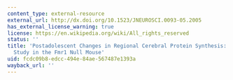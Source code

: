 ```yaml
---
content_type: external-resource
external_url: http://dx.doi.org/10.1523/JNEUROSCI.0093-05.2005
has_external_license_warning: true
license: https://en.wikipedia.org/wiki/All_rights_reserved
status: ''
title: 'Postadolescent Changes in Regional Cerebral Protein Synthesis: An In Vivo
  Study in the Fmr1 Null Mouse'
uid: fcdc09b8-edcc-494e-84ae-567487e1393a
wayback_url: ''
---
```

